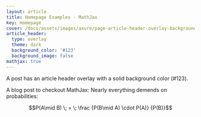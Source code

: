 ```yaml
---
layout: article
title: Homepage Examples - MathJax
key: Homepage
cover: /docs/assets/images/axure/page-article-header-overlay-background-fill.jpg
article_header:
  type: overlay
  theme: dark
  background_color: '#123'
  background_image: false
mathjax: true
---
```



A post has an article header overlay with a solid background color (#123).

A blog post to checkout MathJax:
Nearly everything demends on probabilities:

$$P(A\mid B) \; = \; \frac {P(B\mid A) \cdot P(A)} {P(B)}$$
